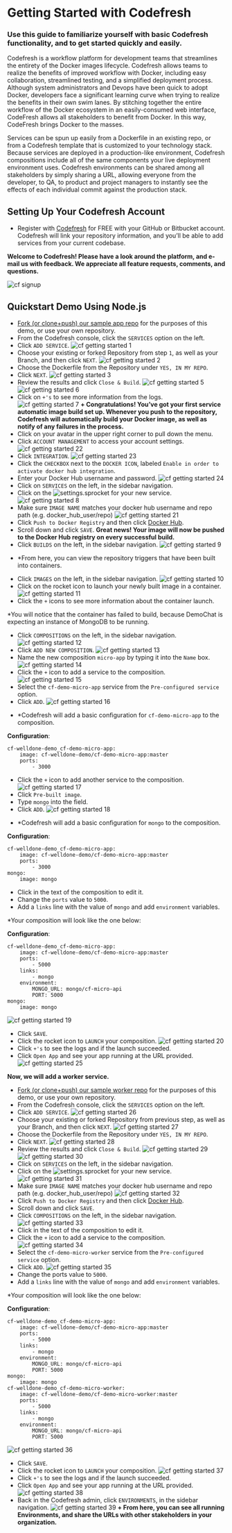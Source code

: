 
# Getting Started with Codefresh
### Use this guide to familiarize yourself with basic Codefresh functionality, and to get started quickly and easily.
Codefresh is a workflow platform for development teams that streamlines the entirety of the Docker images lifecycle. Codefresh allows teams to realize the benefits of improved workflow with Docker, including easy collaboration, streamlined testing, and a simplified deployment process. Although system administrators and Devops have been quick to adopt Docker, developers face a significant learning curve when trying to realize the benefits in their own swim lanes. By stitching together the entire workflow of the Docker ecosystem in an easily-consumed web interface, CodeFresh allows all stakeholders to benefit from Docker. In this way, CodeFresh brings Docker to the masses.

Services can be spun up easily from a Dockerfile in an existing repo, or from a Codefresh template that is customized to your technology stack. Because services are deployed in a production-like environment, Codefresh compositions include all of the same components your live deployment environment uses. Codefresh environments can be shared among all stakeholders by simply sharing a URL, allowing everyone from the developer, to QA, to product and project managers to instantly see the effects of each individual commit against the production stack.

## Setting Up Your Codefresh Account
* Register with [Codefresh](https://g.codefresh.io/signup) for FREE with your GitHub or Bitbucket account. Codefresh will link your repository information, and you’ll be able to add services from your current codebase.

**Welcome to Codefresh! Please have a look around the platform, and e-mail us with feedback. We appreciate all feature requests, comments, and questions.**

![cf signup](https://github.com/welldone-software/cf-demo-micro-app/blob/master/gettings-started/images/cf-signup.png)

## Quickstart Demo Using Node.js
* [Fork (or clone+push) our sample app repo](https://github.com/welldone-software/cf-demo-micro-app) for the purposes of this demo, or use your own repository.
* From the Codefresh console, click the `SERVICES` option on the left.
* Click `ADD SERVICE`.
![cf getting started 1](https://github.com/welldone-software/cf-demo-micro-app/blob/master/gettings-started/images/cf-getting-started-1.png)
* Choose your existing or forked Repository from step `1`, as well as your Branch, and then click `NEXT`.
![cf getting started 2](https://github.com/welldone-software/cf-demo-micro-app/blob/master/gettings-started/images/cf-getting-started-2.png)
* Choose the Dockerfile from the Repository under `YES, IN MY REPO`.
* Click `NEXT`.
![cf getting started 3](https://github.com/welldone-software/cf-demo-micro-app/blob/master/gettings-started/images/cf-getting-started-3.png)
* Review the results and click `Close & Build`.
![cf getting started 5](https://github.com/welldone-software/cf-demo-micro-app/blob/master/gettings-started/images/cf-getting-started-5.png)
![cf getting started 6](https://github.com/welldone-software/cf-demo-micro-app/blob/master/gettings-started/images/cf-getting-started-6.png)
* Click on `+'s` to see more information from the logs.
![cf getting started 7](https://github.com/welldone-software/cf-demo-micro-app/blob/master/gettings-started/images/cf-getting-started-7.png)
**+ Congratulations! You’ve got your first service automatic image build set up. Whenever you push to the repository, Codefresh will automatically build your Docker image, as well as notify of any failures in the process.**
* Click on your avatar in the upper right corner to pull down the menu.
* Click `ACCOUNT MANAGEMENT` to access your account settings.
![cf getting started 22](https://github.com/welldone-software/cf-demo-micro-app/blob/master/gettings-started/images/cf-getting-started-22.png)
* Click `INTEGRATION`.
![cf getting started 23](https://github.com/welldone-software/cf-demo-micro-app/blob/master/gettings-started/images/cf-getting-started-23.png)
* Click the `CHECKBOX` next to the `DOCKER ICON`, labeled `Enable in order to activate docker hub integration`.
* Enter your Docker Hub username and password.
![cf getting started 24](https://github.com/welldone-software/cf-demo-micro-app/blob/master/gettings-started/images/cf-getting-started-24.png)
* Click on `SERVICES` on the left, in the sidebar navigation.
* Click on the ![settings.sprocket](https://github.com/welldone-software/cf-demo-micro-app/blob/master/gettings-started/images/gear.png) for your new service.
![cf getting started 8](https://github.com/welldone-software/cf-demo-micro-app/blob/master/gettings-started/images/cf-getting-started-8.png)
* Make sure `IMAGE NAME` matches your docker hub username and repo path (e.g. docker_hub_user/repo)
![cf getting started 21](https://github.com/welldone-software/cf-demo-micro-app/blob/master/gettings-started/images/cf-getting-started-21.png)
* Click `Push to Docker Registry` and then click [Docker Hub](http://hub.docker.com/).
* Scroll down and click `SAVE`.
**Great news! Your image will now be pushed to the Docker Hub registry on every successful build.**
* Click `BUILDS` on the left, in the sidebar navigation.
![cf getting started 9](https://github.com/welldone-software/cf-demo-micro-app/blob/master/gettings-started/images/cf-getting-started-9.png)
+ *From here, you can view the repository triggers that have been built into containers. 
* Click `IMAGES` on the left, in the sidebar navigation.
![cf getting started 10](https://github.com/welldone-software/cf-demo-micro-app/blob/master/gettings-started/images/cf-getting-started-10.png)
* Click on the rocket icon to launch your newly built image in a container.
![cf getting started 11](https://github.com/welldone-software/cf-demo-micro-app/blob/master/gettings-started/images/cf-getting-started-11.png)
* Click the `+` icons to see more information about the container launch.

*You will notice that the container has failed to build, because DemoChat is expecting an instance of MongoDB to be running.
* Click `COMPOSITIONS` on the left, in the sidebar navigation.
![cf getting started 12](https://github.com/welldone-software/cf-demo-micro-app/blob/master/gettings-started/images/cf-getting-started-12.png)
* Click `ADD NEW COMPOSITION`.
![cf getting started 13](https://github.com/welldone-software/cf-demo-micro-app/blob/master/gettings-started/images/cf-getting-started-13.png)
* Name the new composition `micro-app` by typing it into the `Name` box.
![cf getting started 14](https://github.com/welldone-software/cf-demo-micro-app/blob/master/gettings-started/images/cf-getting-started-14.png)
* Click the `+` icon to add a service to the composition.
![cf getting started 15](https://github.com/welldone-software/cf-demo-micro-app/blob/master/gettings-started/images/cf-getting-started-15.png)
* Select the `cf-demo-micro-app` service from the `Pre-configured service` option.
* Click `ADD`.
![cf getting started 16](https://github.com/welldone-software/cf-demo-micro-app/blob/master/gettings-started/images/cf-getting-started-16.png)

+ *Codefresh will add a basic configuration for `cf-demo-micro-app` to the composition.

**Configuration**:

    cf-welldone-demo_cf-demo-micro-app:
        image: cf-welldone-demo/cf-demo-micro-app:master
        ports:
            - 3000

* Click the `+` icon to add another service to the composition.
![cf getting started 17](https://github.com/welldone-software/cf-demo-micro-app/blob/master/gettings-started/images/cf-getting-started-17.png)
* Click `Pre-built image`.
* Type `mongo` into the field.
* Click `ADD`.
![cf getting started 18](https://github.com/welldone-software/cf-demo-micro-app/blob/master/gettings-started/images/cf-getting-started-18.png)

+ *Codefresh will add a basic configuration for `mongo` to the composition.

**Configuration**:

    cf-welldone-demo_cf-demo-micro-app:
        image: cf-welldone-demo/cf-demo-micro-app:master
        ports:
            - 3000
    mongo:
        image: mongo

* Click in the text of the composition to edit it.
* Change the `ports` value to `5000`.
* Add a `links` line with the value of `mongo` and add `environment` variables.

*Your composition will look like the one below:

**Configuration**:

    cf-welldone-demo_cf-demo-micro-app:
        image: cf-welldone-demo/cf-demo-micro-app:master
        ports:
            - 5000
        links:
            - mongo
        environment:
            MONGO_URL: mongo/cf-micro-api
            PORT: 5000
    mongo:
        image: mongo

![cf getting started 19](https://github.com/welldone-software/cf-demo-micro-app/blob/master/gettings-started/images/cf-getting-started-19.png)
* Click `SAVE`.
* Click the rocket icon to `LAUNCH` your composition.
![cf getting started 20](https://github.com/welldone-software/cf-demo-micro-app/blob/master/gettings-started/images/cf-getting-started-20.png)
* Click `+'s` to see the logs and if the launch succeeded.
* Click `Open App` and see your app running at the URL provided.
![cf getting started 25](https://github.com/welldone-software/cf-demo-micro-app/blob/master/gettings-started/images/cf-getting-started-25.png)

**Now, we will add a worker service.**

* [Fork (or clone+push) our sample worker repo](https://github.com/welldone-software/cf-demo-micro-worker) for the purposes of this demo, or use your own repository.
* From the Codefresh console, click the `SERVICES` option on the left.
* Click `ADD SERVICE`.
![cf getting started 26](https://github.com/welldone-software/cf-demo-micro-app/blob/master/gettings-started/images/cf-getting-started-26.png)
* Choose your existing or forked Repository from previous step, as well as your Branch, and then click `NEXT`.
![cf getting started 27](https://github.com/welldone-software/cf-demo-micro-app/blob/master/gettings-started/images/cf-getting-started-27.png)
* Choose the Dockerfile from the Repository under `YES, IN MY REPO`.
* Click `NEXT`.
![cf getting started 28](https://github.com/welldone-software/cf-demo-micro-app/blob/master/gettings-started/images/cf-getting-started-28.png)
* Review the results and click `Close & Build`.
![cf getting started 29](https://github.com/welldone-software/cf-demo-micro-app/blob/master/gettings-started/images/cf-getting-started-29.png)
![cf getting started 30](https://github.com/welldone-software/cf-demo-micro-app/blob/master/gettings-started/images/cf-getting-started-30.png)
* Click on `SERVICES` on the left, in the sidebar navigation.
* Click on the ![settings.sprocket](https://github.com/welldone-software/cf-demo-micro-app/blob/master/gettings-started/images/gear.png) for your new service.
![cf getting started 31](https://github.com/welldone-software/cf-demo-micro-app/blob/master/gettings-started/images/cf-getting-started-31.png)
* Make sure `IMAGE NAME` matches your docker hub username and repo path (e.g. docker_hub_user/repo)
![cf getting started 32](https://github.com/welldone-software/cf-demo-micro-app/blob/master/gettings-started/images/cf-getting-started-32.png)
* Click `Push to Docker Registry` and then click [Docker Hub](http://hub.docker.com/).
* Scroll down and click `SAVE`.
* Click `COMPOSITIONS` on the left, in the sidebar navigation.
![cf getting started 33](https://github.com/welldone-software/cf-demo-micro-app/blob/master/gettings-started/images/cf-getting-started-33.png)
* Click in the text of the composition to edit it.
* Click the `+` icon to add a service to the composition.
![cf getting started 34](https://github.com/welldone-software/cf-demo-micro-app/blob/master/gettings-started/images/cf-getting-started-34.png)
* Select the `cf-demo-micro-worker` service from the `Pre-configured service` option.
* Click `ADD`.
![cf getting started 35](https://github.com/welldone-software/cf-demo-micro-app/blob/master/gettings-started/images/cf-getting-started-35.png)
* Change the ports value to `5000`.
* Add a `links` line with the value of `mongo` and add `environment` variables.

*Your composition will look like the one below:

**Configuration**:

    cf-welldone-demo_cf-demo-micro-app:
        image: cf-welldone-demo/cf-demo-micro-app:master
        ports:
            - 5000
        links:
            - mongo
        environment:
            MONGO_URL: mongo/cf-micro-api
            PORT: 5000
    mongo:
        image: mongo
    cf-welldone-demo_cf-demo-micro-worker:
        image: cf-welldone-demo/cf-demo-micro-worker:master
        ports:
            - 5000
        links:
            - mongo
        environment:
            MONGO_URL: mongo/cf-micro-api
            PORT: 5000

![cf getting started 36](https://github.com/welldone-software/cf-demo-micro-app/blob/master/gettings-started/images/cf-getting-started-36.png)
* Click `SAVE`.
* Click the rocket icon to `LAUNCH` your composition.
![cf getting started 37](https://github.com/welldone-software/cf-demo-micro-app/blob/master/gettings-started/images/cf-getting-started-37.png)
* Click `+'s` to see the logs and if the launch succeeded.
* Click `Open App` and see your app running at the URL provided.
![cf getting started 38](https://github.com/welldone-software/cf-demo-micro-app/blob/master/gettings-started/images/cf-getting-started-38.png)
* Back in the Codefresh admin, click `ENVIRONMENTS`, in the sidebar navigation.
![cf getting started 39](https://github.com/welldone-software/cf-demo-micro-app/blob/master/gettings-started/images/cf-getting-started-39.png)
**+ From here, you can see all running Environments, and share the URLs with other stakeholders in your organization.**

